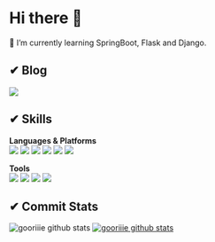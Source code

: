 # Hi there 👋

<!--
**gooriiie/gooriiie** is a ✨ _special_ ✨ repository because its `README.md` (this file) appears on your GitHub profile.

Here are some ideas to get you started:

- 👯 I’m looking to collaborate on ...
- 🤔 I’m looking for help with ...
- 💬 Ask me about ...
- 📫 How to reach me: ...
- 😄 Pronouns: ...
- ⚡ Fun fact: ...
- 🔭 I’m currently working on No-Title. 
--> 

 
🌱 I’m currently learning SpringBoot, Flask and Django.  
  
## ✔ Blog  
<a href="https://gooriiie.github.io/" target="_blank"><img src="https://img.shields.io/badge/[Hooni Coding]-[222222]?style=flat-square&logo=[GitHub Pages]&logoColor=white"/></a>  
  
## ✔ Skills  
**Languages & Platforms**  
<img src="https://img.shields.io/badge/Android-3DDC84?style=flat-square&logo=Android&logoColor=white"/>
<img src="https://img.shields.io/badge/Spring Boot-6DB33F?style=flat-square&logo=Spring Boot&logoColor=white"/>
<img src="https://img.shields.io/badge/Flask-000000?style=flat-square&logo=Flask&logoColor=white"/>
<img src="https://img.shields.io/badge/Python-3776AB?style=flat-square&logo=Python&logoColor=white"/>
<img src="https://img.shields.io/badge/Java-007396?style=flat-square&logo=Java&logoColor=white"/>
<img src="https://img.shields.io/badge/JavaScript-F7DF1E?style=flat-square&logo=JavaScript&logoColor=white"/>  
  
**Tools**  
<img src="https://img.shields.io/badge/GitHub-181717?style=flat-square&logo=GitHub&logoColor=white"/>
<img src="https://img.shields.io/badge/Android Studio-3DDC84?style=flat-square&logo=Android Studio&logoColor=white"/>
<img src="https://img.shields.io/badge/IntelliJ IDEA-000000?style=flat-square&logo=IntelliJ IDEA&logoColor=white"/>
<img src="https://img.shields.io/badge/Firebase-FFCA28?style=flat-square&logo=Firebase&logoColor=white"/>
  
## ✔ Commit Stats  
![gooriiie github stats](https://github-readme-stats.vercel.app/api?username=gooriiie&show_icons=true)
[![gooriiie github stats](https://github-readme-stats.vercel.app/api/top-langs/?username=gooriiie&show_icons=true&hide_border=true&title_color=004386&icon_color=004386&layout=compact)](https://github.com/gooriiie)   
